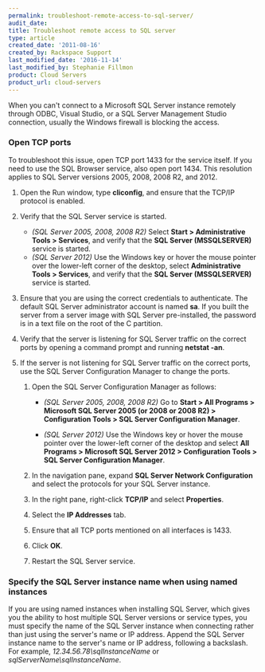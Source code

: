 ```yaml
---
permalink: troubleshoot-remote-access-to-sql-server/
audit_date:
title: Troubleshoot remote access to SQL server
type: article
created_date: '2011-08-16'
created_by: Rackspace Support
last_modified_date: '2016-11-14'
last_modified_by: Stephanie Fillmon
product: Cloud Servers
product_url: cloud-servers
---
```


When you can't connect to a Microsoft SQL Server instance remotely through ODBC, Visual Studio, or a SQL Server Management Studio connection, usually the Windows firewall is blocking the access.

### Open TCP ports

To troubleshoot this issue, open TCP port 1433 for the service itself. If you need to use the SQL Browser service, also open port 1434. This resolution applies to SQL Server versions 2005, 2008, 2008 R2, and 2012.

1. Open the Run window, type **cliconfig**, and ensure that the TCP/IP protocol is enabled.

2. Verify that the SQL Server service is started.

   - *(SQL Server 2005, 2008, 2008 R2)* Select **Start > Administrative Tools > Services**, and verify that the **SQL Server (MSSQLSERVER)** service is started.
   - *(SQL Server 2012)* Use the Windows key or hover the mouse pointer over the lower-left corner of the desktop, select **Administrative Tools > Services**, and verify that the **SQL Server (MSSQLSERVER)** service is started.

3. Ensure that you are using the correct credentials to authenticate. The default SQL Server administrator account is named **sa**. If you built the server from a server image with SQL Server pre-installed, the password is in a text file on the root of the C partition.

4. Verify that the server is listening for SQL Server traffic on the correct ports by opening a command prompt and running **netstat -an**.

5. If the server is not listening for SQL Server traffic on the correct ports, use the SQL Server Configuration Manager to change the ports.

   1. Open the SQL Server Configuration Manager as follows:

      - *(SQL Server 2005, 2008, 2008 R2)* Go to **Start > All Programs > Microsoft SQL Server 2005 (or 2008 or 2008 R2) > Configuration Tools > SQL Server Configuration Manager**.

      - *(SQL Server 2012)* Use the Windows key or hover the mouse pointer over the lower-left corner of the desktop and select **All Programs > Microsoft SQL Server 2012 > Configuration Tools > SQL Server Configuration Manager**.

   2. In the navigation pane, expand **SQL Server Network Configuration** and select the protocols for your SQL Server instance.

   3. In the right pane, right-click **TCP/IP** and select **Properties**.

   4. Select the **IP Addresses** tab.

   5. Ensure that all TCP ports mentioned on all interfaces is 1433.

   6. Click **OK**.

   7. Restart the SQL Server service.

### Specify the SQL Server instance name when using named instances

 If you are using named instances when installing SQL Server, which gives you the ability to host multiple SQL Server versions or service types, you must specify the name of the SQL Server instance when connecting rather than just using the server's name or IP address. Append the SQL Server instance name to the server's name or IP address, following a backslash. For example, *12.34.56.78\sqlInstanceName* or *sqlServerName\sqlInstanceName*.
